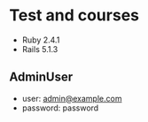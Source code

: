 # Test and courses

* Ruby 2.4.1
* Rails 5.1.3

## AdminUser
* user: admin@example.com
* password: password
